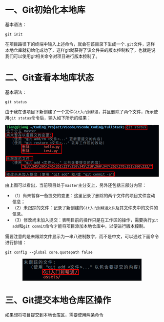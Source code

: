 # 一、Git初始化本地库

基本语法：

```
git init
```

在项目路径下的终端中输入上述命令，就会在该目录下生成一个`.git`文件，这样本地仓库就初始化成功了，这样git就获得了该文件夹的版本控制权了，也就是说我们可以使用git相关命令对项目进行版本控制了。


# 二、Git查看本地库状态

基本语法：
```
git status
```

由于我在该项目下新创建了一个文件`Git入门到精通`，并且删除了两个文件，所示使用`git status`命令后，输入如下所示的结果：

<div align=center><img src="../assets/Git查看本地库状态1.png"></div>

由上图可以看出，当前项目处于`master`主分支上，另外还包括三部分内容：
- （1）尚未暂存一备提交的变更：这里记录了删除的两个文件的项目文件变动信息；
- （2）未跟踪的文件：记录了新创建的`Git入门到精通文件`及其文件夹中的文件的信息。
- （3）修改尚未加入提交：表明目前的操作只是在工作区的操作，需要执行`git add`和`git commit`命令才能将项目添加本地仓库中，以便进行版本控制。

需要注意的是未跟踪文件显示为一串八进制数字，而不是中文，可以通过下面命令进行排错：

```
git config --global core.quotepath false
```
<div align=center><img src="../assets/Git图片中文显示.png"></div>

# 三、Git提交本地仓库区操作
如果想将项目提交到本地仓库区，需要使用两条命令